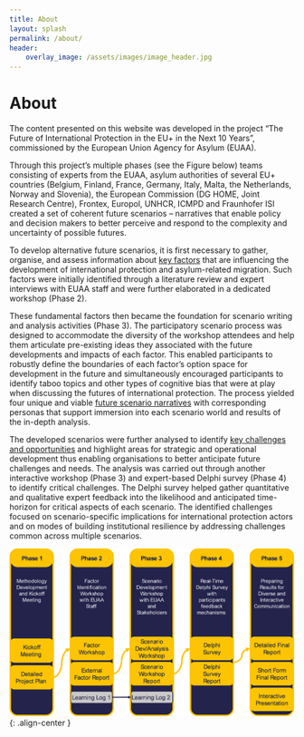 ```yaml
---
title: About
layout: splash
permalink: /about/
header:
    overlay_image: /assets/images/image_header.jpg
---
```


# About

The content presented on this website was developed in the project “The Future of International Protection in the EU+ in the Next 10 Years”, commissioned by the European Union Agency for Asylum (EUAA).

Through this project’s multiple phases (see the Figure below) teams consisting of experts from the EUAA, asylum authorities of several EU+ countries (Belgium, Finland, France, Germany, Italy, Malta, the Netherlands, Norway and Slovenia), the European Commission (DG HOME, Joint Research Centre), Frontex, Europol, UNHCR, ICMPD and Fraunhofer ISI created a set of coherent future scenarios – narratives that enable policy and decision makers to better perceive and respond to the complexity and uncertainty of possible futures.

To develop alternative future scenarios, it is first necessary to gather, organise, and assess information about [key factors](/factors/hub) that are influencing the development of international protection and asylum-related migration. Such factors were initially identified through a literature review and expert interviews with EUAA staff and were further elaborated in a dedicated workshop (Phase 2). 

These fundamental factors then became the foundation for scenario writing and analysis activities (Phase 3). The participatory scenario process was designed to accommodate the diversity of the workshop attendees and help them articulate pre-existing ideas they associated with the future developments and impacts of each factor. This enabled participants to robustly define the boundaries of each factor’s option space for development in the future and simultaneously encouraged participants to identify taboo topics and other types of cognitive bias that were at play when discussing the futures of international protection. The process yielded four unique and viable [future scenario narratives](/scenarios/hub/) with corresponding personas that support immersion into each scenario world and results of the in-depth analysis.

The developed scenarios were further analysed to identify [key challenges and opportunities](/challenges/hub) and highlight areas for strategic and operational development thus enabling organisations to better anticipate future challenges and needs. The analysis was carried out through another interactive workshop (Phase 3) and expert-based Delphi survey (Phase 4) to identify critical challenges. The Delphi survey helped gather quantitative and qualitative expert feedback into the likelihood and anticipated time-horizon for critical aspects of each scenario. The identified challenges focused on scenario-specific implications for international protection actors and on modes of building institutional resilience by addressing challenges common across multiple scenarios.

![image_center](../assets/images/process.png){: .align-center }
